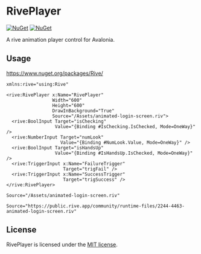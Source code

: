 # RivePlayer

[![NuGet](https://img.shields.io/nuget/v/Rive.svg)](https://www.nuget.org/packages/Rive)
[![NuGet](https://img.shields.io/nuget/dt/Rive.svg)](https://www.nuget.org/packages/Rive)

A rive animation player control for Avalonia.

## Usage

https://www.nuget.org/packages/Rive/

```xaml
xmlns:rive="using:Rive"
```

```xaml
<rive:RivePlayer x:Name="RivePlayer"
                 Width="600"
                 Height="600"
                 DrawInBackground="True"
                 Source="/Assets/animated-login-screen.riv">
  <rive:BoolInput Target="isChecking"
                  Value="{Binding #IsChecking.IsChecked, Mode=OneWay}" />
  <rive:NumberInput Target="numLook"
                    Value="{Binding #NumLook.Value, Mode=OneWay}" />
  <rive:BoolInput Target="isHandsUp"
                  Value="{Binding #IsHandsUp.IsChecked, Mode=OneWay}" />
  <rive:TriggerInput x:Name="FailureTrigger"
                     Target="trigFail" />
  <rive:TriggerInput x:Name="SuccessTrigger"
                     Target="trigSuccess" />
</rive:RivePlayer>
```

```xaml
Source="/Assets/animated-login-screen.riv"
```

```xaml
Source="https://public.rive.app/community/runtime-files/2244-4463-animated-login-screen.riv"
```

## License

RivePlayer is licensed under the [MIT license](LICENSE.TXT).
